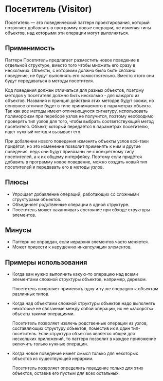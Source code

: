 # Посетитель (Visitor)

Посетитель — это поведенческий паттерн проектирования, который позволяет добавлять в программу новые операции, не изменяя типы объектов, над которыми эти операции могут выполняться.

## Применимость

Паттерн Посетитель предлагает разместить новое поведение в отдельной структуре, вместо того чтобы множить его сразу в нескольких. Объекты, с которыми должно было быть связано поведение, не будут выполнять его самостоятельно. Вместо этого они будут передаваться в методы посетителя.

Код поведения должен отличаться для разных объектов, поэтому методов у посетителя должно быть несколько - для каждого из объектов. Названия и принцип действия этих методов будут схожи, но основное отличие будет в типе принимаемого в параметрах объекта.
Так как все методы имеют отличающуюся сигнатуру, использовать полиморфизм при переборе узлов не получится, поэтому необходимо проверять тип узлов для того, чтобы выбрать соответствующий метод посетителя. Объект, который передаётся в параметрах посетителю, ищет нужный метод и вызывает его.

При добалении нового поведения изменять объекты узлов всё-таки придётся, но это изменение позволит применять к ним и другие поведения, ведь они будут привязаны не к конкретному типу посетителей, а к их общему интерфейсу. Поэтому если придётся добавить в программу новое поведение, можно создать новый тип посетителей и передавать его в методы узлов.

## Плюсы

- Упрощает добавление операций, работающих со сложными структурами объектов.
- Объединяет родственные операции в одной структуре.
- Посетитель может накапливать состояние при обходе структуры элементов.

## Минусы

- Паттерн не оправдан, если иерархия элементов часто меняется.
- Может привести к нарушению инкапсуляции элементов.

## Примеры использования

- Когда вам нужно выполнить какую-то операцию над всеми элементами сложной структуры объектов, например, деревом.

    Посетитель позволяет применять одну и ту же операцию к объектам различных типов.

- Когда над объектами сложной структуры объектов надо выполнять некоторые не связанные между собой операции, но не «засорять» объекты такими операциями.

    Посетитель позволяет извлечь родственные операции из узлов, составляющих структуру объектов, поместив их в один тип-посетитель. Если структура объектов является общей для нескольких приложений, то паттерн позволит в каждое приложение включить только нужные операции.

- Когда новое поведение имеет смысл только для некоторых объектов из существующей иерархии.

    Посетитель позволяет определить поведение только для этих объектов, оставив его пустым для всех остальных.

